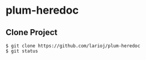# plum-heredoc

## Clone Project
    $ git clone https://github.com/larioj/plum-heredoc
    $ git status
